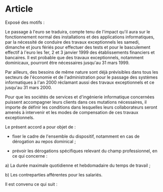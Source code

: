 # Article

  
 Exposé des motifs :  
  
 Le passage à l'euro se traduira, compte tenu de l'impact qu'il aura sur le fonctionnement normal des installations et des applications informatiques, par la nécessité de conduire des travaux exceptionnels les samedi, dimanche et jours fériés pour effectuer des tests et pour le basculement effectif à l'euro les 1er, 2 et 3 janvier 1999 des établissements financiers et bancaires. Il est probable que des travaux exceptionnels, notamment dominicaux, pourront être nécessaires jusqu'au 31 mars 1999.  
  
 Par ailleurs, des besoins de même nature sont déjà prévisibles dans tous les secteurs de l'économie et de l'administration pour le passage des systèmes informatiques à l'an 2000 réclamant aussi des travaux exceptionnels et ce jusqu'au 31 mars 2000.  
  
 Pour que les sociétés de services et d'ingénierie informatique concernées puissent accompagner leurs clients dans ces mutations nécessaires, il importe de définir les conditions dans lesquelles leurs collaborateurs seront amenés à intervenir et les modes de compensation de ces travaux exceptionnels.  
  
 Le présent accord a pour objet de :  
  
 - fixer le cadre de l'ensemble du dispositif, notamment en cas de dérogation au repos dominical ;  
  
 - prévoir les dérogations spécifiques relevant du champ professionnel, en ce qui concerne :  
  
 a) La durée maximale quotidienne et hebdomadaire du temps de travail ;  
  
 b) Les contreparties afférentes pour les salariés.  
  
 Il est convenu ce qui suit :  
